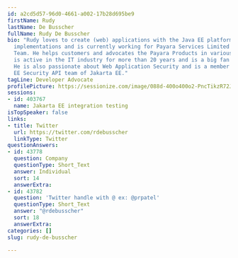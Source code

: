 ```yaml
---
id: a2cd5d57-96d0-4661-a002-17b28d695be9
firstName: Rudy
lastName: De Busscher
fullName: Rudy De Busscher
bio: "Rudy loves to create (web) applications with the Java EE platform and MicroProfile
  implementations and is currently working for Payara Services Limited in the Service
  Team. He helps customers and advocates the Payara Products in various ways.\r\n\r\nHe
  is active in the IT industry for more than 20 years and is a big fan of OpenSource.
  He is also passionate about Web Application Security and is a member of the Java
  EE Security API team of Jakarta EE."
tagLine: Developer Advocate
profilePicture: https://sessionize.com/image/088d-400o400o2-PncTikzR72J8X87dyi3awx.jpg
sessions:
- id: 403767
  name: Jakarta EE integration testing
isTopSpeaker: false
links:
- title: Twitter
  url: https://twitter.com/rdebusscher
  linkType: Twitter
questionAnswers:
- id: 43778
  question: Company
  questionType: Short_Text
  answer: Individual
  sort: 14
  answerExtra: 
- id: 43782
  question: 'Twitter handle with @ ex: @prpatel'
  questionType: Short_Text
  answer: "@rdebusscher"
  sort: 18
  answerExtra: 
categories: []
slug: rudy-de-busscher

---
```

